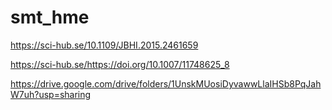 # smt_hme


https://sci-hub.se/10.1109/JBHI.2015.2461659

https://sci-hub.se/https://doi.org/10.1007/11748625_8

https://drive.google.com/drive/folders/1UnskMUosiDyvawwLlaIHSb8PqJahW7uh?usp=sharing

